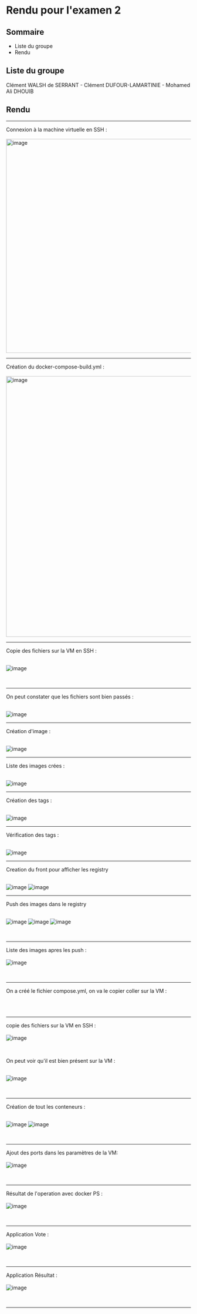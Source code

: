 # Rendu pour l'examen 2
## Sommaire

- Liste du groupe
- Rendu

## Liste du groupe

Clément WALSH de SERRANT - Clément DUFOUR-LAMARTINIE - Mohamed Ali DHOUIB

## Rendu
<hr>
Connexion à la machine virtuelle en SSH : <br><br>
<img width="582" alt="image" src="https://github.com/Clement-Wds/YNOV-Docker-Exam-2/assets/71884576/f4c5f3a1-941e-4812-b99e-dbc300753ffa">
<br>

<hr>
Création du docker-compose-build.yml : <br><br>
<img width="709" alt="image" src="https://github.com/Clement-Wds/YNOV-Docker-Exam-2/assets/71884576/ba50ed7b-7780-4994-af9e-2c2da30767d3">
<br>
<hr>
Copie des fichiers sur la VM en SSH : <br><br>

![image](https://github.com/Clement-Wds/YNOV-Docker-Exam-2/assets/56402465/95042471-efa0-4213-b5ac-b50d6003940d)

<br>
<hr>
On peut constater que les fichiers sont bien passés : <br><br>

![image](https://github.com/Clement-Wds/YNOV-Docker-Exam-2/assets/56402465/88f78bb1-3560-4c16-bf95-023d35c652c7)
<br>
<hr>
Création d'image : <br><br>

![image](https://github.com/Clement-Wds/YNOV-Docker-Exam-2/assets/56402465/5808a723-55fa-416c-884e-2b33bc438d23)
<br>
<hr>
Liste des images crées :<br><br>

![image](https://github.com/Clement-Wds/YNOV-Docker-Exam-2/assets/56402465/027c41a0-a22d-4d4c-b227-24e336bf3999)
<br>
<hr>
Création des tags : <br><br>

![image](https://github.com/Clement-Wds/YNOV-Docker-Exam-2/assets/56402465/3dbe44e6-f355-459d-899b-78472faf09fb)
<br>
<hr>
Vérification des tags : <br><br>

![image](https://github.com/Clement-Wds/YNOV-Docker-Exam-2/assets/56402465/d8b929b6-c924-47ef-b1c2-8a40ad5f4850)
<br>
<hr>

Creation du front pour afficher les registry<br><br>

![image](https://github.com/Clement-Wds/YNOV-Docker-Exam-2/assets/56402465/da31c8bb-ead8-40a6-9834-cf4640f94d8c)
![image](https://github.com/Clement-Wds/YNOV-Docker-Exam-2/assets/56402465/ffad7f24-3698-4f9f-a001-98da6a121efe)
<br>
<hr>



Push des images dans le registry <br><br>

![image](https://github.com/Clement-Wds/YNOV-Docker-Exam-2/assets/56402465/ac2e0be4-30d7-43dd-ad7d-f550fd55162c)
![image](https://github.com/Clement-Wds/YNOV-Docker-Exam-2/assets/56402465/6105ca84-76f7-437b-88cd-da9e5026648d)
![image](https://github.com/Clement-Wds/YNOV-Docker-Exam-2/assets/56402465/4af0a31a-b91c-40d3-b5ce-f2ccd4a8c50c)

<br>
<hr>


Liste des images apres les push : <br><br>
![image](https://github.com/Clement-Wds/YNOV-Docker-Exam-2/assets/56402465/2c086456-b101-4c41-9433-b6402ccbd90f)


<br>
<hr>


On a créé le fichier compose.yml, on va le copier coller sur la VM : <br><br>

<br>
<hr>

copie des fichiers sur la VM en SSH : <br><br>
![image](https://github.com/Clement-Wds/YNOV-Docker-Exam-2/assets/56402465/f1935739-3b64-4213-b598-350b6fcc406a)

<br>

On peut voir qu'il est bien présent sur la VM : <br><br>

![image](https://github.com/Clement-Wds/YNOV-Docker-Exam-2/assets/56402465/c51ea975-f740-48cb-9d0d-57024ec112db)


<br>
<hr>


Création de tout les conteneurs : <br><br>

![image](https://github.com/Clement-Wds/YNOV-Docker-Exam-2/assets/56402465/e6bb9309-acd1-43ed-af3c-762282146907)
![image](https://github.com/Clement-Wds/YNOV-Docker-Exam-2/assets/56402465/cba33a95-cada-4153-8fd8-b87df1c1544f)


<br>
<hr>

Ajout des ports dans les paramètres de la VM: <br><br>
![image](https://github.com/Clement-Wds/YNOV-Docker-Exam-2/assets/56402465/df040ea5-a11a-4b37-930c-decbadb923c7)

<br>
<hr>

Résultat de l'operation avec docker PS : <br><br>
![image](https://github.com/Clement-Wds/YNOV-Docker-Exam-2/assets/56402465/b76519e7-4c0e-40d2-a6d5-01e86a03e5dd)

<br>
<hr>

Application Vote : <br><br>
![image](https://github.com/Clement-Wds/YNOV-Docker-Exam-2/assets/56402465/7d39aaf4-65c1-4e96-ab76-4d12d968cabc)

<br>
<hr>

Application Résultat : <br><br>
![image](https://github.com/Clement-Wds/YNOV-Docker-Exam-2/assets/56402465/020e1dd2-ddfa-4a49-864d-d7325c4ca1eb)

<br>
<hr>







